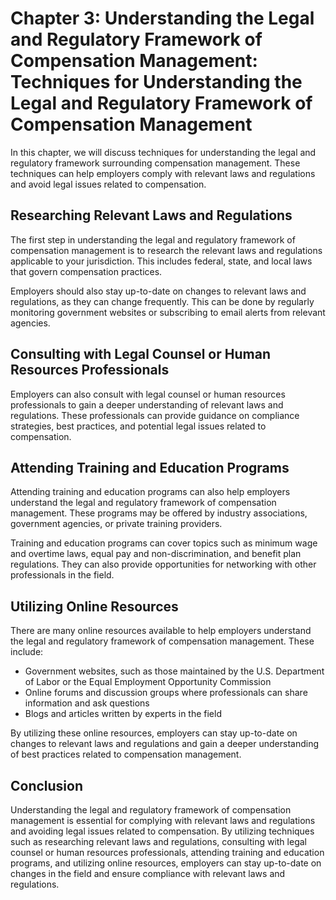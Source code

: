 Chapter 3: Understanding the Legal and Regulatory Framework of Compensation Management: Techniques for Understanding the Legal and Regulatory Framework of Compensation Management
==================================================================================================================================================================================

In this chapter, we will discuss techniques for understanding the legal and regulatory framework surrounding compensation management. These techniques can help employers comply with relevant laws and regulations and avoid legal issues related to compensation.

Researching Relevant Laws and Regulations
-----------------------------------------

The first step in understanding the legal and regulatory framework of compensation management is to research the relevant laws and regulations applicable to your jurisdiction. This includes federal, state, and local laws that govern compensation practices.

Employers should also stay up-to-date on changes to relevant laws and regulations, as they can change frequently. This can be done by regularly monitoring government websites or subscribing to email alerts from relevant agencies.

Consulting with Legal Counsel or Human Resources Professionals
--------------------------------------------------------------

Employers can also consult with legal counsel or human resources professionals to gain a deeper understanding of relevant laws and regulations. These professionals can provide guidance on compliance strategies, best practices, and potential legal issues related to compensation.

Attending Training and Education Programs
-----------------------------------------

Attending training and education programs can also help employers understand the legal and regulatory framework of compensation management. These programs may be offered by industry associations, government agencies, or private training providers.

Training and education programs can cover topics such as minimum wage and overtime laws, equal pay and non-discrimination, and benefit plan regulations. They can also provide opportunities for networking with other professionals in the field.

Utilizing Online Resources
--------------------------

There are many online resources available to help employers understand the legal and regulatory framework of compensation management. These include:

* Government websites, such as those maintained by the U.S. Department of Labor or the Equal Employment Opportunity Commission
* Online forums and discussion groups where professionals can share information and ask questions
* Blogs and articles written by experts in the field

By utilizing these online resources, employers can stay up-to-date on changes to relevant laws and regulations and gain a deeper understanding of best practices related to compensation management.

Conclusion
----------

Understanding the legal and regulatory framework of compensation management is essential for complying with relevant laws and regulations and avoiding legal issues related to compensation. By utilizing techniques such as researching relevant laws and regulations, consulting with legal counsel or human resources professionals, attending training and education programs, and utilizing online resources, employers can stay up-to-date on changes in the field and ensure compliance with relevant laws and regulations.
